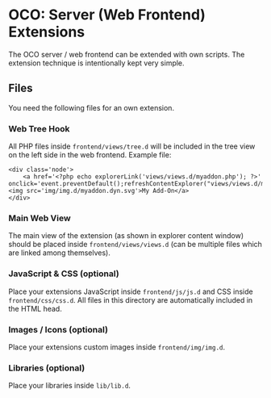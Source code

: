 # OCO: Server (Web Frontend) Extensions

The OCO server / web frontend can be extended with own scripts. The extension technique is intentionally kept very simple.

## Files
You need the following files for an own extension.

### Web Tree Hook
All PHP files inside `frontend/views/tree.d` will be included in the tree view on the left side in the web frontend. Example file:
```
<div class='node'>
	<a href='<?php echo explorerLink('views/views.d/myaddon.php'); ?>' onclick='event.preventDefault();refreshContentExplorer("views/views.d/myaddon.php")'><img src='img/img.d/myaddon.dyn.svg'>My Add-On</a>
</div>
```

### Main Web View
The main view of the extension (as shown in explorer content window) should be placed inside `frontend/views/views.d` (can be multiple files which are linked among themselves).

### JavaScript & CSS (optional)
Place your extensions JavaScript inside `frontend/js/js.d` and CSS inside `frontend/css/css.d`. All files in this directory are automatically included in the HTML head.

### Images / Icons (optional)
Place your extensions custom images inside `frontend/img/img.d`.

### Libraries (optional)
Place your libraries inside `lib/lib.d`.
